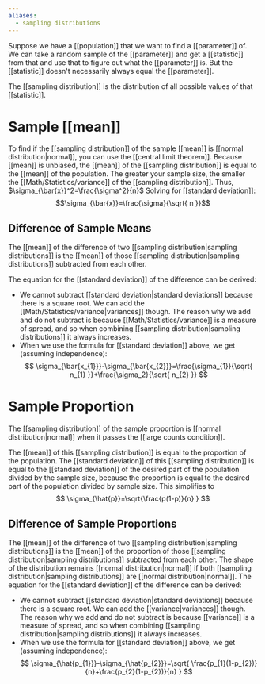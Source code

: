 ```yaml
---
aliases:
  - sampling distributions
---
```

Suppose we have a [[population]] that we want to find a [[parameter]] of.  We can take a random sample of the [[parameter]]  and get a [[statistic]] from that and use that to figure out what the [[parameter]] is. But the [[statistic]] doesn't necessarily always equal the [[parameter]]. 

The [[sampling distribution]] is the distribution of all possible values of that [[statistic]].

# Sample [[mean]]
To find if the [[sampling distribution]] of the sample [[mean]] is [[normal distribution|normal]], you can use the [[central limit theorem]]. Because [[mean]] is unbiased, the [[mean]] of the [[sampling distribution]] is equal to the [[mean]] of the population.
The greater your sample size, the smaller the [[Math/Statistics/variance]] of the [[sampling distribution]].  Thus, $\sigma_{\bar{x}}^2=\frac{\sigma^2}{n}$
Solving for [[standard deviation]]: $$\sigma_{\bar{x}}=\frac{\sigma}{\sqrt{ n }}$$
## Difference of Sample Means
The [[mean]] of the difference of two [[sampling distribution|sampling distributions]] is the [[mean]] of those [[sampling distribution|sampling distributions]] subtracted from each other. 

The equation for the [[standard deviation]] of the difference can be derived:
* We cannot subtract [[standard deviation|standard deviations]] because there is a square root. We can add the [[Math/Statistics/variance|variances]] though. The reason why we add and do not subtract is because [[Math/Statistics/variance]] is a measure of spread, and so when combining [[sampling distribution|sampling distributions]] it always increases. 
*  When we use the formula for [[standard deviation]] above, we get (assuming independence):
$$
\sigma_{\bar{x_{1}}}-\sigma_{\bar{x_{2}}}=\frac{\sigma_{1}}{\sqrt{ n_{1} }}+\frac{\sigma_2}{\sqrt{ n_{2} }}
$$

# Sample Proportion
The [[sampling distribution]] of the sample proportion is [[normal distribution|normal]] when it passes the [[large counts condition]]. 

The [[mean]] of this [[sampling distribution]] is equal to the proportion of the population. The [[standard deviation]] of this [[sampling distribution]] is equal to the [[standard deviation]] of the desired part of the population divided by the sample size, because the proportion is equal to the desired part of the population divided by sample size. This simplifies to $$
\sigma_{\hat{p}}=\sqrt{\frac{p(1-p)}{n} }
$$
## Difference of Sample Proportions
The [[mean]] of the difference of two [[sampling distribution|sampling distributions]] is the [[mean]] of the proportion of those [[sampling distribution|sampling distributions]] subtracted from each other. 
The shape of the distribution remains [[normal distribution|normal]] if both [[sampling distribution|sampling distributions]] are [[normal distribution|normal]].
The equation for the [[standard deviation]] of the difference can be derived:
* We cannot subtract [[standard deviation|standard deviations]] because there is a square root. We can add the [[variance|variances]]  though. The reason why we add and do not subtract is because [[variance]] is a measure of spread, and so when combining [[sampling distribution|sampling distributions]] it always increases. 
* When we use the formula for [[standard deviation]] above, we get (assuming independence):
$$
\sigma_{\hat{p_{1}}}-\sigma_{\hat{p_{2}}}=\sqrt{ \frac{p_{1}(1-p_{2})}{n}+\frac{p_{2}(1-p_{2})}{n} }
$$
